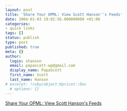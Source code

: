 ```yaml
---
layout: post
title: 'Share Your OPML: View Scott Hanson''s Feeds'
date: 2004-01-03 19:01:56.000000000 +01:00
categories:
- quick links
tags: []
status: publish
type: post
published: true
meta: {}
author:
  login: shanson
  email: papascott-wp@gmail.com
  display_name: PapaScott
  first_name: Scott
  last_name: Hanson
# excerpt: !ruby/object:Hpricot::Doc
  # options: {}
---
```

<p><a title="See what I'm reading. Or not" href="http://feeds.scripting.com/viewSharedFeeds?source=shanson%40shcon.com&amp;op=View">Share Your OPML: View Scott Hanson's Feeds</a></p>

